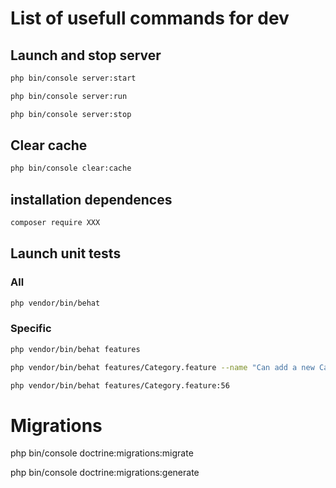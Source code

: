 # List of usefull commands for dev

## Launch and stop server
```bash
php bin/console server:start
```

```bash
php bin/console server:run
```

```bash
php bin/console server:stop
```

## Clear cache

```bash
php bin/console clear:cache
```

## installation dependences

```bash
composer require XXX
```

## Launch unit tests

### All

```bash
php vendor/bin/behat
```

### Specific

```bash
php vendor/bin/behat features
```

```bash
php vendor/bin/behat features/Category.feature --name "Can add a new Category"
```

```bash
php vendor/bin/behat features/Category.feature:56
```

# Migrations

php bin/console doctrine:migrations:migrate

php bin/console doctrine:migrations:generate